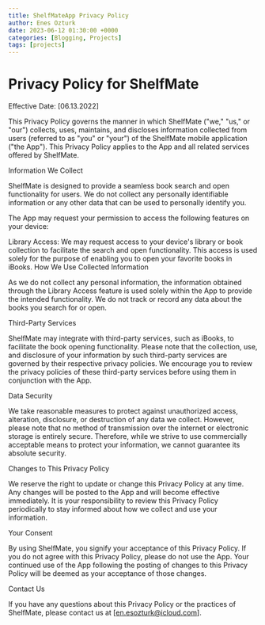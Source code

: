 ```yaml
---
title: ShelfMateApp Privacy Policy
author: Enes Ozturk
date: 2023-06-12 01:30:00 +0000
categories: [Blogging, Projects]
tags: [projects]
---
```


# Privacy Policy for ShelfMate


Effective Date: [06.13.2022]

This Privacy Policy governs the manner in which ShelfMate ("we," "us," or "our") collects, uses, maintains, and discloses information collected from users (referred to as "you" or "your") of the ShelfMate mobile application ("the App"). This Privacy Policy applies to the App and all related services offered by ShelfMate.

Information We Collect

ShelfMate is designed to provide a seamless book search and open functionality for users. We do not collect any personally identifiable information or any other data that can be used to personally identify you.

The App may request your permission to access the following features on your device:

Library Access: We may request access to your device's library or book collection to facilitate the search and open functionality. This access is used solely for the purpose of enabling you to open your favorite books in iBooks.
How We Use Collected Information

As we do not collect any personal information, the information obtained through the Library Access feature is used solely within the App to provide the intended functionality. We do not track or record any data about the books you search for or open.

Third-Party Services

ShelfMate may integrate with third-party services, such as iBooks, to facilitate the book opening functionality. Please note that the collection, use, and disclosure of your information by such third-party services are governed by their respective privacy policies. We encourage you to review the privacy policies of these third-party services before using them in conjunction with the App.

Data Security

We take reasonable measures to protect against unauthorized access, alteration, disclosure, or destruction of any data we collect. However, please note that no method of transmission over the internet or electronic storage is entirely secure. Therefore, while we strive to use commercially acceptable means to protect your information, we cannot guarantee its absolute security.

Changes to This Privacy Policy

We reserve the right to update or change this Privacy Policy at any time. Any changes will be posted to the App and will become effective immediately. It is your responsibility to review this Privacy Policy periodically to stay informed about how we collect and use your information.

Your Consent

By using ShelfMate, you signify your acceptance of this Privacy Policy. If you do not agree with this Privacy Policy, please do not use the App. Your continued use of the App following the posting of changes to this Privacy Policy will be deemed as your acceptance of those changes.

Contact Us

If you have any questions about this Privacy Policy or the practices of ShelfMate, please contact us at [en.esozturk@icloud.com].
